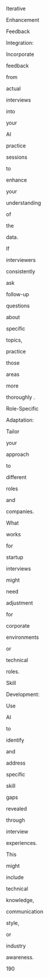 Iterative
 
Enhancement
 
Feedback
 
Integration:
 
Incorporate
 
feedback
 
from
 
actual
 
interviews
 
into
 
your
 
AI
 
practice
 
sessions
 
to
 
enhance
 
your
 
understanding
 
of
 
the
 
data.
 
If
 
interviewers
 
consistently
 
ask
 
follow-up
 
questions
 
about
 
specific
 
topics,
 
practice
 
those
 
areas
 
more
 
thoroughly .
 
Role-Specific
 
Adaptation:
 
Tailor
 
your
 
approach
 
to
 
different
 
roles
 
and
 
companies.
 
What
 
works
 
for
 
startup
 
interviews
 
might
 
need
 
adjustment
 
for
 
corporate
 
environments
 
or
 
technical
 
roles.
 
Skill
 
Development:
 
Use
 
AI
 
to
 
identify
 
and
 
address
 
specific
 
skill
 
gaps
 
revealed
 
through
 
interview
 
experiences.
 
This
 
might
 
include
 
technical
 
knowledge,
 
communication
 
style,
 
or
 
industry
 
awareness.
 
 
190
 
 
